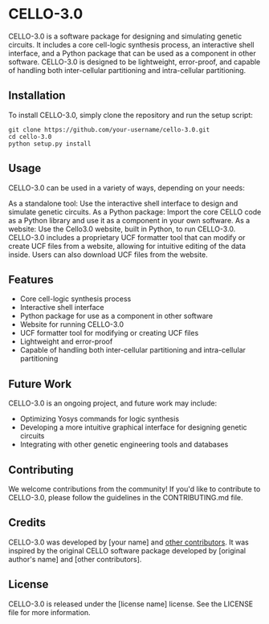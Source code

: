 # CELLO-3.0

CELLO-3.0 is a software package for designing and simulating genetic circuits. It includes a core cell-logic synthesis process, an interactive shell interface, and a Python package that can be used as a component in other software. CELLO-3.0 is designed to be lightweight, error-proof, and capable of handling both inter-cellular partitioning and intra-cellular partitioning.

## Installation

To install CELLO-3.0, simply clone the repository and run the setup script:

```
git clone https://github.com/your-username/cello-3.0.git
cd cello-3.0
python setup.py install
```

## Usage

CELLO-3.0 can be used in a variety of ways, depending on your needs:

As a standalone tool: Use the interactive shell interface to design and simulate genetic circuits.
As a Python package: Import the core CELLO code as a Python library and use it as a component in your own software.
As a website: Use the Cello3.0 website, built in Python, to run CELLO-3.0.
CELLO-3.0 includes a proprietary UCF formatter tool that can modify or create UCF files from a website, allowing for intuitive editing of the data inside. Users can also download UCF files from the website.

## Features

* Core cell-logic synthesis process
* Interactive shell interface
* Python package for use as a component in other software
* Website for running CELLO-3.0
* UCF formatter tool for modifying or creating UCF files
* Lightweight and error-proof
* Capable of handling both inter-cellular partitioning and intra-cellular partitioning

## Future Work

CELLO-3.0 is an ongoing project, and future work may include:

* Optimizing Yosys commands for logic synthesis
* Developing a more intuitive graphical interface for designing genetic circuits
* Integrating with other genetic engineering tools and databases

## Contributing

We welcome contributions from the community! If you'd like to contribute to CELLO-3.0, please follow the guidelines in the CONTRIBUTING.md file.

## Credits

CELLO-3.0 was developed by [your name] and [other contributors](). It was inspired by the original CELLO software package developed by [original author's name] and [other contributors].

## License

CELLO-3.0 is released under the [license name] license. See the LICENSE file for more information.